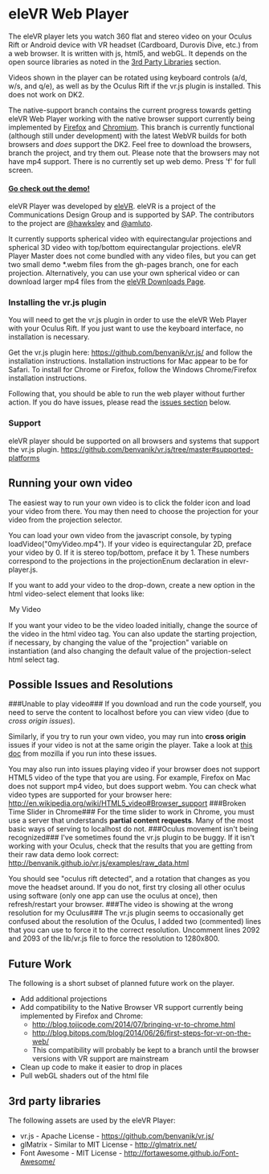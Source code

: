 eleVR Web Player
================

The eleVR player lets you watch 360 flat and stereo video on your Oculus Rift or Android device with VR headset (Cardboard, Durovis Dive, etc.) from a web browser. It is written with js, html5, and webGL. It depends on the open source libraries as noted in the [3rd Party Libraries](https://github.com/hawksley/eleVR-Web-Player/blob/master/README.md#3rd-party-libraries) section. 

Videos shown in the player can be rotated using keyboard controls  (a/d, w/s, and q/e), as well as by the Oculus Rift if the vr.js plugin is installed. This does not work on DK2.

The native-support branch contains the current progress towards getting eleVR Web Player working with the native browser support currently being implemented by [Firefox](http://blog.bitops.com/blog/2014/06/26/first-steps-for-vr-on-the-web/) and [Chromium](https://drive.google.com/folderview?id=0BzudLt22BqGRbW9WTHMtOWMzNjQ&usp=sharing#list). This branch is currently functional (although still under development) with the latest WebVR builds for both browsers and *does* support the DK2. Feel free to download the browsers, branch the project, and try them out. Please note that the browsers may not have mp4 support. There is no currently set up web demo. Press 'f' for full screen.

#### [Go check out the demo!](http://hawksley.github.io/eleVR-Web-Player/) ####

eleVR Player was developed by [eleVR](http://eleVR.com). eleVR is a project of the Communications Design Group and is supported by SAP. The contributors to the project are [@hawksley](https://github.com/hawksley) and [@amluto](https://github.com/amluto).

It currently supports spherical video with equirectangular projections and spherical 3D video with top/bottom equirectangular projections. eleVR Player Master does not come bundled with any video files, but you can get two small demo *.webm files from the gh-pages branch, one for each projection. Alternatively, you can use your own spherical video or can download larger mp4 files from the [eleVR Downloads Page](http://elevr.com/downloads/).

### Installing the vr.js plugin ###
You will need to get the vr.js plugin in order to use the eleVR Web Player with your Oculus Rift. If you just want to use the keyboard interface, no installation is necessary.

Get the vr.js plugin here: https://github.com/benvanik/vr.js/ and follow the installation instructions. Installation instructions for Mac appear to be for Safari. To install for Chrome or Firefox, follow the Windows Chrome/Firefox installation instructions.

Following that, you should be able to run the web player without further action. If you do have issues, please read the [issues section](https://github.com/hawksley/eleVR-Web-Player/blob/master/README.md#possible-issues-and-resolutions) below.

### Support ###
eleVR player should be supported on all browsers and systems that support the vr.js plugin.
https://github.com/benvanik/vr.js/tree/master#supported-platforms

## Running your own video ##
The easiest way to run your own video is to click the folder icon and load your video from there. You may then need to choose the projection for your video from the projection selector.

You can load your own video from the javascript console, by typing loadVideo("0myVideo.mp4"). If your video is equirectangular 2D, preface your video by 0. If it is stereo top/bottom, preface it by 1. These numbers correspond to the projections in the projectionEnum declaration in elevr-player.js.

If you want to add your video to the drop-down, create a new option in the html video-select element that looks like:
<option value="0myVideo.mp4">My Video</option>

If you want your video to be the video loaded initially, change the source of the video in the html video tag. You can also update the starting projection, if necessary, by changing the value of the "projection" variable on instantiation (and also changing the default value of the projection-select html select tag.

## Possible Issues and Resolutions ##
###Unable to play video###
If you download and run the code yourself, you need to serve the content to localhost before you can view video (due to _cross origin issues_). 

Similarly, if you try to run your own video, you may run into __cross origin__ issues if your video is not at the same origin the player. Take a look at [this doc](https://developer.mozilla.org/en-US/docs/Web/WebGL/Cross-Domain_Textures) from mozilla if you run into these issues.

You may also run into issues playing video if your browser does not support HTML5 video of the type that you are using. For example, Firefox on Mac does not support mp4 video, but does support webm. You can check what video types are supported for your browser here: http://en.wikipedia.org/wiki/HTML5_video#Browser_support
###Broken Time Slider in Chrome###
For the time slider to work in Chrome, you must use a server that understands __partial content requests__. Many of the most basic ways of serving to localhost do not.
###Oculus movement isn't being recognized###
I've sometimes found the vr.js plugin to be buggy. If it isn't working with your Oculus, check that the results that you are getting from their raw data demo look correct: http://benvanik.github.io/vr.js/examples/raw_data.html

You should see "oculus rift detected", and a rotation that changes as you move the headset around. If you do not, first try closing all other oculus using software (only one app can use the oculus at once), then refresh/restart your browser.
###The video is showing at the wrong resolution for my Oculus###
The vr.js plugin seems to occasionally get confused about the resolution of the Oculus, I added two (commented) lines that you can use to force it to the correct resolution. Uncomment lines 2092 and 2093 of the lib/vr.js file to force the resolution to 1280x800. 

## Future Work ##
The following is a short subset of planned future work on the player.
- Add additional projections
- Add compatibility to the Native Browser VR support currently being implemented by Firefox and Chrome: 
  - http://blog.tojicode.com/2014/07/bringing-vr-to-chrome.html 
  - http://blog.bitops.com/blog/2014/06/26/first-steps-for-vr-on-the-web/
  - This compatibility will probably be kept to a branch until the browser versions with VR support are mainstream
- Clean up code to make it easier to drop in places
- Pull webGL shaders out of the html file

## 3rd party libraries ##
The following assets are used by the eleVR Player:

- vr.js - Apache License - https://github.com/benvanik/vr.js/
- glMatrix - Similar to MIT License - http://glmatrix.net/
- Font Awesome - MIT License - http://fortawesome.github.io/Font-Awesome/
